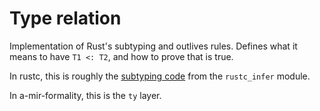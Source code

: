 # Type relation

Implementation of Rust's subtyping and outlives rules.  Defines what it means to have `T1 <: T2`, and how to prove that is true.

In rustc, this is roughly the [subtyping code](https://github.com/rust-lang/rust/blob/75d3027fb5ce1af6712e4503c9574802212101bd/compiler/rustc_infer/src/infer/sub.rs) from the `rustc_infer` module.

In a-mir-formality, this is the `ty` layer.